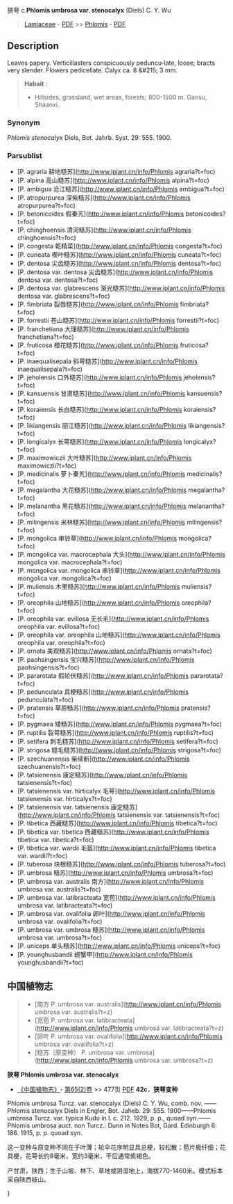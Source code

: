 狭萼 c.**Phlomis umbrosa var. stenocalyx** (Diels) C. Y. Wu

> [Lamiaceae](http://www.iplant.cn/info/Lamiaceae?t=foc) - [PDF](http://www.iplant.cn/foc/pdf/Lamiaceae.pdf) >> [Phlomis](http://www.iplant.cn/info/Phlomis?t=foc) - [PDF](http://www.iplant.cn/foc/pdf/Phlomis.pdf)
## Description

Leaves papery. Verticillasters conspicuously peduncu-late, loose; bracts very slender. Flowers pedicellate. Calyx ca. 8 &amp;#215; 3 mm.


> **Habait** : 
>* Hillsides, grassland, wet areas, forests; 800-1500 m. Gansu, Shaanxi.

### Synonym
*Phlomis stenocalyx* Diels, Bot. Jahrb. Syst. 29: 555. 1900.


### Parsublist

* [P.  agraria  耕地糙苏](http://www.iplant.cn/info/Phlomis agraria?t=foc)
* [P.  alpina  高山糙苏](http://www.iplant.cn/info/Phlomis alpina?t=foc)
* [P.  ambigua  沧江糙苏](http://www.iplant.cn/info/Phlomis ambigua?t=foc)
* [P.  atropurpurea  深紫糙苏](http://www.iplant.cn/info/Phlomis atropurpurea?t=foc)
* [P.  betonicoides  假秦艽](http://www.iplant.cn/info/Phlomis betonicoides?t=foc)
* [P.  chinghoensis  清河糙苏](http://www.iplant.cn/info/Phlomis chinghoensis?t=foc)
* [P.  congesta  乾精菜](http://www.iplant.cn/info/Phlomis congesta?t=foc)
* [P.  cuneata  楔叶糙苏](http://www.iplant.cn/info/Phlomis cuneata?t=foc)
* [P.  dentosa  尖齿糙苏](http://www.iplant.cn/info/Phlomis dentosa?t=foc)
* [P.  dentosa var. dentosa  尖齿糙苏](http://www.iplant.cn/info/Phlomis dentosa var. dentosa?t=foc)
* [P.  dentosa var. glabrescens  渐光糙苏](http://www.iplant.cn/info/Phlomis dentosa var. glabrescens?t=foc)
* [P.  fimbriata  裂唇糙苏](http://www.iplant.cn/info/Phlomis fimbriata?t=foc)
* [P.  forrestii  苍山糙苏](http://www.iplant.cn/info/Phlomis forrestii?t=foc)
* [P.  franchetiana  大理糙苏](http://www.iplant.cn/info/Phlomis franchetiana?t=foc)
* [P.  fruticosa  橙花糙苏](http://www.iplant.cn/info/Phlomis fruticosa?t=foc)
* [P.  inaequalisepala  斜萼糙苏](http://www.iplant.cn/info/Phlomis inaequalisepala?t=foc)
* [P.  jeholensis  口外糙苏](http://www.iplant.cn/info/Phlomis jeholensis?t=foc)
* [P.  kansuensis  甘肃糙苏](http://www.iplant.cn/info/Phlomis kansuensis?t=foc)
* [P.  koraiensis  长白糙苏](http://www.iplant.cn/info/Phlomis koraiensis?t=foc)
* [P.  likiangensis  丽江糙苏](http://www.iplant.cn/info/Phlomis likiangensis?t=foc)
* [P.  longicalyx  长萼糙苏](http://www.iplant.cn/info/Phlomis longicalyx?t=foc)
* [P.  maximowiczii  大叶糙苏](http://www.iplant.cn/info/Phlomis maximowiczii?t=foc)
* [P.  medicinalis  萝卜秦艽](http://www.iplant.cn/info/Phlomis medicinalis?t=foc)
* [P.  megalantha  大花糙苏](http://www.iplant.cn/info/Phlomis megalantha?t=foc)
* [P.  melanantha  黑花糙苏](http://www.iplant.cn/info/Phlomis melanantha?t=foc)
* [P.  milingensis  米林糙苏](http://www.iplant.cn/info/Phlomis milingensis?t=foc)
* [P.  mongolica  串铃草](http://www.iplant.cn/info/Phlomis mongolica?t=foc)
* [P.  mongolica var. macrocephala  大头](http://www.iplant.cn/info/Phlomis mongolica var. macrocephala?t=foc)
* [P.  mongolica var. mongolica  串铃草](http://www.iplant.cn/info/Phlomis mongolica var. mongolica?t=foc)
* [P.  muliensis  木里糙苏](http://www.iplant.cn/info/Phlomis muliensis?t=foc)
* [P.  oreophila  山地糙苏](http://www.iplant.cn/info/Phlomis oreophila?t=foc)
* [P.  oreophila var. evillosa  无长毛](http://www.iplant.cn/info/Phlomis oreophila var. evillosa?t=foc)
* [P.  oreophila var. oreophila  山地糙苏](http://www.iplant.cn/info/Phlomis oreophila var. oreophila?t=foc)
* [P.  ornata  美观糙苏](http://www.iplant.cn/info/Phlomis ornata?t=foc)
* [P.  paohsingensis  宝兴糙苏](http://www.iplant.cn/info/Phlomis paohsingensis?t=foc)
* [P.  pararotata  假轮伏糙苏](http://www.iplant.cn/info/Phlomis pararotata?t=foc)
* [P.  pedunculata  具梗糙苏](http://www.iplant.cn/info/Phlomis pedunculata?t=foc)
* [P.  pratensis  草原糙苏](http://www.iplant.cn/info/Phlomis pratensis?t=foc)
* [P.  pygmaea  矮糙苏](http://www.iplant.cn/info/Phlomis pygmaea?t=foc)
* [P.  ruptilis  裂萼糙苏](http://www.iplant.cn/info/Phlomis ruptilis?t=foc)
* [P.  setifera  刺毛糙苏](http://www.iplant.cn/info/Phlomis setifera?t=foc)
* [P.  strigosa  糙毛糙苏](http://www.iplant.cn/info/Phlomis strigosa?t=foc)
* [P.  szechuanensis  柴续断](http://www.iplant.cn/info/Phlomis szechuanensis?t=foc)
* [P.  tatsienensis  康定糙苏](http://www.iplant.cn/info/Phlomis tatsienensis?t=foc)
* [P.  tatsienensis var. hirticalyx  毛萼](http://www.iplant.cn/info/Phlomis tatsienensis var. hirticalyx?t=foc)
* [P.  tatsienensis var. tatsienensis  康定糙苏](http://www.iplant.cn/info/Phlomis tatsienensis var. tatsienensis?t=foc)
* [P.  tibetica  西藏糙苏](http://www.iplant.cn/info/Phlomis tibetica?t=foc)
* [P.  tibetica var. tibetica  西藏糙苏](http://www.iplant.cn/info/Phlomis tibetica var. tibetica?t=foc)
* [P.  tibetica var. wardii  毛盔](http://www.iplant.cn/info/Phlomis tibetica var. wardii?t=foc)
* [P.  tuberosa  块根糙苏](http://www.iplant.cn/info/Phlomis tuberosa?t=foc)
* [P.  umbrosa  糙苏](http://www.iplant.cn/info/Phlomis umbrosa?t=foc)
* [P.  umbrosa var. australis  南方](http://www.iplant.cn/info/Phlomis umbrosa var. australis?t=foc)
* [P.  umbrosa var. latibracteata  宽苞](http://www.iplant.cn/info/Phlomis umbrosa var. latibracteata?t=foc)
* [P.  umbrosa var. ovalifolia  卵叶](http://www.iplant.cn/info/Phlomis umbrosa var. ovalifolia?t=foc)
* [P.  umbrosa var. umbrosa  糙苏](http://www.iplant.cn/info/Phlomis umbrosa var. umbrosa?t=foc)
* [P.  uniceps  单头糙苏](http://www.iplant.cn/info/Phlomis uniceps?t=foc)
* [P.  younghusbandii  螃蟹甲](http://www.iplant.cn/info/Phlomis younghusbandii?t=foc)


## 中国植物志

> * [南方  P.  umbrosa var. australis](http://www.iplant.cn/info/Phlomis umbrosa var. australis?t=z)
> * [宽苞  P.  umbrosa var. latibracteata](http://www.iplant.cn/info/Phlomis umbrosa var. latibracteata?t=z)
> * [卵叶  P.  umbrosa var. ovalifolia](http://www.iplant.cn/info/Phlomis umbrosa var. ovalifolia?t=z)
> * [糙苏（原变种）  P.  umbrosa var. umbrosa](http://www.iplant.cn/info/Phlomis umbrosa var. umbrosa?t=z)

**狭萼  Phlomis umbrosa var. stenocalyx**

* [《中国植物志》](http://www.iplant.cn/frps)- [第65(2)卷](http://www.iplant.cn/frps/vol/65(2)) >> 477页 [PDF](http://www.iplant.cn/frps/pdf/65(2)/477.pdf)
**42c．狭萼变种**

Phlomis umbrosa Turcz. var. stenocalyx (Diels) C. Y. Wu, comb. nov. ——Phlomis stenocalyx Diels in Engler, Bot. Jaheb. 29: 555. 1900——Phlomis umbrosa Turcz. var. typica Kudo in l. c. 212. 1929, p. p., quoad syn.——Phlomis umbrosa auct. non Turcz.: Dunn in Notes Bot, Gard. Edinburgh 6: 186. 1915, p. p. quoad syn.

这一变种与原变种不同在于叶薄；轮伞花序明显具总梗，较松散；苞片极纤细；花具梗，花萼长约8毫米，宽约3毫米，干后通常紫褐色。

产甘肃，陕西；生于山坡、林下、草地或阴湿地上，海拔770-1460米。模式标本采自陕西岐山。

}